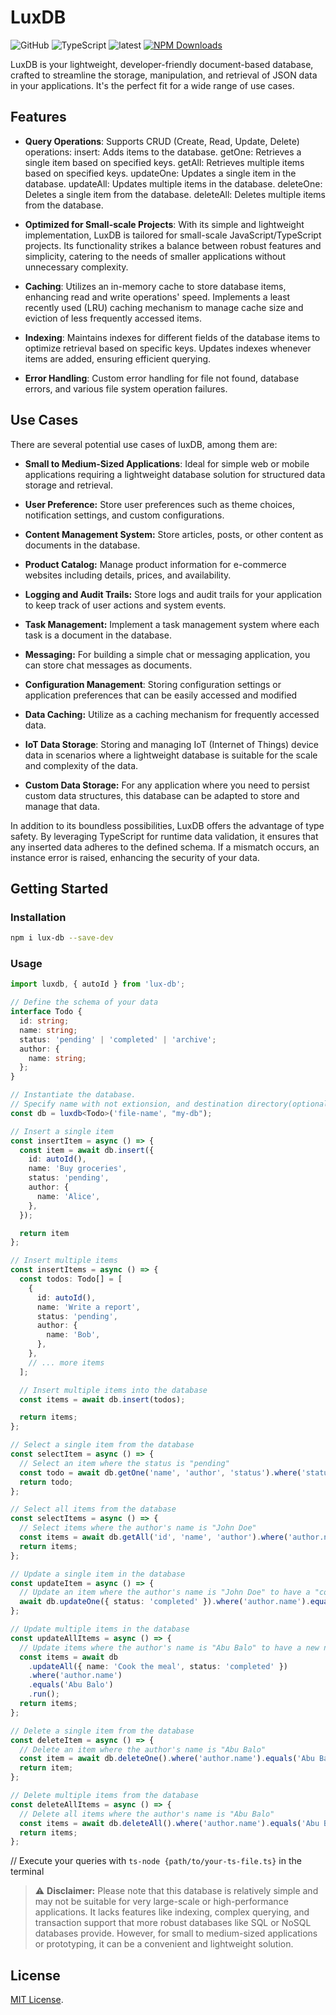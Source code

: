 # LuxDB

![GitHub](https://img.shields.io/github/license/abubalo/lux-db)
![TypeScript](https://img.shields.io/badge/TypeScript-5.2.2-blue)
![latest](https://img.shields.io/badge/lastest-1.0.3-yellow)
[![NPM Downloads](https://img.shields.io/npm/dw/lux-db)](https://www.npmjs.com/package/lux-db)


LuxDB is your lightweight, developer-friendly document-based database, crafted to streamline the storage, manipulation, and retrieval of JSON data in your applications. It's the perfect fit for a wide range of use cases.

## Features

- **Query Operations**: Supports CRUD (Create, Read, Update, Delete) operations:
insert: Adds items to the database.
getOne: Retrieves a single item based on specified keys.
getAll: Retrieves multiple items based on specified keys.
updateOne: Updates a single item in the database.
updateAll: Updates multiple items in the database.
deleteOne: Deletes a single item from the database.
deleteAll: Deletes multiple items from the database.


- **Optimized for Small-scale Projects**: With its simple and lightweight implementation, LuxDB is tailored for small-scale JavaScript/TypeScript projects. Its functionality strikes a balance between robust features and simplicity, catering to the needs of smaller applications without unnecessary complexity.

- **Caching**: Utilizes an in-memory cache to store database items, enhancing read and write operations' speed. Implements a least recently used (LRU) caching mechanism to manage cache size and eviction of less frequently accessed items.

- **Indexing**: Maintains indexes for different fields of the database items to optimize retrieval based on specific keys. Updates indexes whenever items are added, ensuring efficient querying.

- **Error Handling**: Custom error handling for file not found, database errors, and various file system operation failures.
## Use Cases

There are several potential use cases of luxDB, among them are:

- **Small to Medium-Sized Applications**: Ideal for simple web or mobile applications requiring a lightweight database solution for structured data storage and retrieval.

- **User Preference:** Store user preferences such as theme choices, notification settings, and custom configurations.

- **Content Management System:** Store articles, posts, or other content as documents in the database.

- **Product Catalog:**  Manage product information for e-commerce websites including details, prices, and availability.

- **Logging and Audit Trails:** Store logs and audit trails for your application to keep track of user actions and system events.

- **Task Management:** Implement a task management system where each task is a document in the database.

- **Messaging:** For building a simple chat or messaging application, you can store chat messages as documents.

- **Configuration Management**: Storing configuration settings or application preferences that can be easily accessed and modified

- **Data Caching:** Utilize as a caching mechanism for frequently accessed data.

- **IoT Data Storage**: Storing and managing IoT (Internet of Things) device data in scenarios where a lightweight database is suitable for the scale and complexity of the data.

- **Custom Data Storage:** For any application where you need to persist custom data structures, this database can be adapted to store and manage that data.

In addition to its boundless possibilities, LuxDB offers the advantage of type safety. By leveraging TypeScript for runtime data validation, it ensures that any inserted data adheres to the defined schema. If a mismatch occurs, an instance error is raised, enhancing the security of your data.

## Getting Started

### Installation

```bash
npm i lux-db --save-dev
```

### Usage

```ts filename="index.ts"
import luxdb, { autoId } from 'lux-db';

// Define the schema of your data
interface Todo {
  id: string;
  name: string;
  status: 'pending' | 'completed' | 'archive';
  author: {
    name: string;
  };
}

// Instantiate the database. 
// Specify name with not extionsion, and destination directory(optional). If destination is not provided, the default will be 'db' 
const db = luxdb<Todo>('file-name', "my-db");

// Insert a single item
const insertItem = async () => {
  const item = await db.insert({
    id: autoId(),
    name: 'Buy groceries',
    status: 'pending',
    author: {
      name: 'Alice',
    },
  });

  return item
};

// Insert multiple items
const insertItems = async () => {
  const todos: Todo[] = [
    {
      id: autoId(),
      name: 'Write a report',
      status: 'pending',
      author: {
        name: 'Bob',
      },
    },
    // ... more items
  ];

  // Insert multiple items into the database
  const items = await db.insert(todos);

  return items;
};

// Select a single item from the database
const selectItem = async () => {
  // Select an item where the status is "pending"
  const todo = await db.getOne('name', 'author', 'status').where('status').equals('pending').run();
  return todo;
};

// Select all items from the database
const selectItems = async () => {
  // Select items where the author's name is "John Doe"
  const items = await db.getAll('id', 'name', 'author').where('author.name').equals('John Doe').run();
  return items;
};

// Update a single item in the database
const updateItem = async () => {
  // Update an item where the author's name is "John Doe" to have a "completed" status
  await db.updateOne({ status: 'completed' }).where('author.name').equals('John Doe').run();
};

// Update multiple items in the database
const updateAllItems = async () => {
  // Update items where the author's name is "Abu Balo" to have a new name and status
  const items = await db
    .updateAll({ name: 'Cook the meal', status: 'completed' })
    .where('author.name')
    .equals('Abu Balo')
    .run();
  return items;
};

// Delete a single item from the database
const deleteItem = async () => {
  // Delete an item where the author's name is "Abu Balo"
  const item = await db.deleteOne().where('author.name').equals('Abu Balo').run();
  return item;
};

// Delete multiple items from the database
const deleteAllItems = async () => {
  // Delete all items where the author's name is "Abu Balo"
  const items = await db.deleteAll().where('author.name').equals('Abu Balo').run();
  return items;
};
```

// Execute your queries with `ts-node {path/to/your-ts-file.ts}` in the terminal

> ⚠️ **Disclaimer:** Please note that this database is relatively simple and may not be suitable for very large-scale or high-performance applications. It lacks features like indexing, complex querying, and transaction support that more robust databases like SQL or NoSQL databases provide. However, for small to medium-sized applications or prototyping, it can be a convenient and lightweight solution.

## License

[MIT License](/LICENSE).
